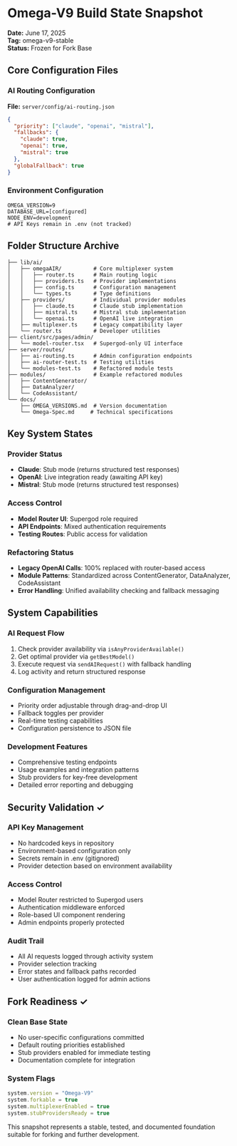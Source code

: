 # Omega-V9 Build State Snapshot
**Date:** June 17, 2025  
**Tag:** omega-v9-stable  
**Status:** Frozen for Fork Base

## Core Configuration Files

### AI Routing Configuration
**File:** `server/config/ai-routing.json`
```json
{
  "priority": ["claude", "openai", "mistral"],
  "fallbacks": {
    "claude": true,
    "openai": true,
    "mistral": true
  },
  "globalFallback": true
}
```

### Environment Configuration
```
OMEGA_VERSION=9
DATABASE_URL=[configured]
NODE_ENV=development
# API Keys remain in .env (not tracked)
```

## Folder Structure Archive
```
├── lib/ai/
│   ├── omegaAIR/          # Core multiplexer system
│   │   ├── router.ts      # Main routing logic
│   │   ├── providers.ts   # Provider implementations
│   │   ├── config.ts      # Configuration management
│   │   └── types.ts       # Type definitions
│   ├── providers/         # Individual provider modules
│   │   ├── claude.ts      # Claude stub implementation
│   │   ├── mistral.ts     # Mistral stub implementation
│   │   └── openai.ts      # OpenAI live integration
│   ├── multiplexer.ts     # Legacy compatibility layer
│   └── router.ts          # Developer utilities
├── client/src/pages/admin/
│   └── model-router.tsx   # Supergod-only UI interface
├── server/routes/
│   ├── ai-routing.ts      # Admin configuration endpoints
│   ├── ai-router-test.ts  # Testing utilities
│   └── modules-test.ts    # Refactored module tests
├── modules/               # Example refactored modules
│   ├── ContentGenerator/
│   ├── DataAnalyzer/
│   └── CodeAssistant/
└── docs/
    ├── OMEGA_VERSIONS.md  # Version documentation
    └── Omega-Spec.md     # Technical specifications
```

## Key System States

### Provider Status
- **Claude**: Stub mode (returns structured test responses)
- **OpenAI**: Live integration ready (awaiting API key)
- **Mistral**: Stub mode (returns structured test responses)

### Access Control
- **Model Router UI**: Supergod role required
- **API Endpoints**: Mixed authentication requirements
- **Testing Routes**: Public access for validation

### Refactoring Status
- **Legacy OpenAI Calls**: 100% replaced with router-based access
- **Module Patterns**: Standardized across ContentGenerator, DataAnalyzer, CodeAssistant
- **Error Handling**: Unified availability checking and fallback messaging

## System Capabilities

### AI Request Flow
1. Check provider availability via `isAnyProviderAvailable()`
2. Get optimal provider via `getBestModel()`
3. Execute request via `sendAIRequest()` with fallback handling
4. Log activity and return structured response

### Configuration Management
- Priority order adjustable through drag-and-drop UI
- Fallback toggles per provider
- Real-time testing capabilities
- Configuration persistence to JSON file

### Development Features
- Comprehensive testing endpoints
- Usage examples and integration patterns
- Stub providers for key-free development
- Detailed error reporting and debugging

## Security Validation ✓

### API Key Management
- No hardcoded keys in repository
- Environment-based configuration only
- Secrets remain in .env (gitignored)
- Provider detection based on environment availability

### Access Control
- Model Router restricted to Supergod users
- Authentication middleware enforced
- Role-based UI component rendering
- Admin endpoints properly protected

### Audit Trail
- All AI requests logged through activity system
- Provider selection tracking
- Error states and fallback paths recorded
- User authentication logged for admin actions

## Fork Readiness ✓

### Clean Base State
- No user-specific configurations committed
- Default routing priorities established
- Stub providers enabled for immediate testing
- Documentation complete for integration

### System Flags
```javascript
system.version = "Omega-V9"
system.forkable = true
system.multiplexerEnabled = true
system.stubProvidersReady = true
```

This snapshot represents a stable, tested, and documented foundation suitable for forking and further development.